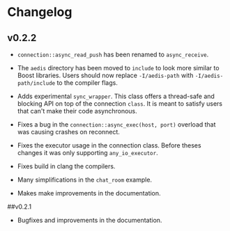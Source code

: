 # Changelog

## v0.2.2

* `connection::async_read_push` has been renamed to `async_receive`.

* The `aedis` directory has been moved to `include` to look more
  similar to Boost libraries. Users should now replace `-I/aedis-path`
  with `-I/aedis-path/include` to the compiler flags.

* Adds experimental `sync_wrapper`. This class offers a thread-safe
  and blocking API on top of the connection `class`. It is meant to
  satisfy users that can't make their code asynchronous.

* Fixes a bug in the `connection::async_exec(host, port)` overload
  that was causing crashes on reconnect.

* Fixes the executor usage in the connection class. Before theses
  changes it was only supporting `any_io_executor`.

* Fixes build in clang the compilers.

* Many simplifications in the `chat_room` example.

* Makes make improvements in the documentation.

##v0.2.1

* Bugfixes and improvements in the documentation.
